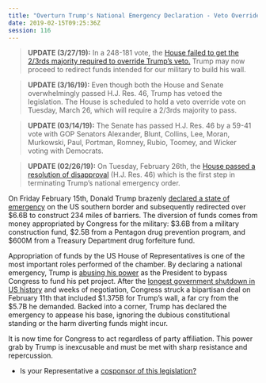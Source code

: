 ```yaml
---
title: "Overturn Trump's National Emergency Declaration - Veto Override Vote Tues - Failed"
date: 2019-02-15T09:25:36Z
session: 116
---
```

>**UPDATE (3/27/19):** In a 248-181 vote, the [House failed to get the 2/3rds majority required to override Trump’s veto.](https://www.axios.com/trump-national-emergency-house-veto-overrride-fails-108c1418-78e0-4d8d-9e4a-4c3c9dfb9fd2.html?utm_source=twitter&utm_medium=social&utm_campaign=organic&utm_content=1100) Trump may now proceed to redirect funds intended for our military to build his wall.

>**UPDATE (3/16/19):** Even though both the House and Senate overwhelmingly passed H.J. Res. 46, Trump has vetoed the legislation. The House is scheduled to hold a veto override vote on Tuesday, March 26, which will require a 2/3rds majority to pass. 

>**UPDATE (03/14/19):** The Senate has passed H.J. Res. 46 by a 59-41 vote with GOP Senators Alexander, Blunt, Collins, Lee, Moran, Murkowski, Paul, Portman, Romney, Rubio, Toomey, and  Wicker voting with Democrats. 

>**UPDATE (02/26/19):** On Tuesday, February 26th, the [House passed a resolution of disapproval](https://www.washingtonpost.com/powerpost/house-sponsor-of-resolution-to-nix-emergency-declaration-acknowledges-uphill-battle-on-overriding-expected-trump-veto/2019/02/26/22104532-39d2-11e9-aaae-69364b2ed137_story.html?utm_term=.ad7d16761e88) (H.J. Res. 46) which is the first step in terminating Trump’s national emergency order. 

On Friday February 15th, Donald Trump brazenly [declared a state of emergency](https://www.politico.com/story/2019/02/15/trump-national-emergency-border-wall-1170988) on the US southern border and subsequently redirected over $6.6B to construct 234 miles of barriers. The diversion of funds comes from money appropriated by Congress for the military: $3.6B from a military construction fund, $2.5B from a Pentagon drug prevention program, and $600M from a Treasury Department drug forfeiture fund. 

Appropriation of funds by the US House of Representatives is one of the most important roles performed of the chamber. By declaring a national emergency, Trump is [abusing his power](https://www.nbcnews.com/politics/congress/dangerous-abuse-lawless-bipartisan-attack-trump-national-emergency-declaration-n971826) as the President to bypass Congress to fund his pet project.  After the [longest government shutdown in US history](https://www.cbsnews.com/news/what-is-the-longest-government-shutdown-every-government-shutdown-and-how-long-they-lasted/) and weeks of negotiation, Congress struck a bipartisan deal on February 11th that included $1.375B for Trump’s wall, a far cry from the $5.7B he demanded. Backed into a corner, Trump has declared the emergency to appease his base, ignoring the dubious constitutional standing or the harm diverting funds might incur. 

It is now time for Congress to act regardless of party affiliation. This power grab by Trump is inexcusable and must be met with sharp resistance and repercussion.  

- Is your Representative a [cosponsor of this legislation?](https://www.congress.gov/bill/116th-congress/house-joint-resolution/46/cosponsors?q=%7B%22search%22%3A%5B%22H.J.+Resolution+46%22%5D%7D&r=1&s=1)

